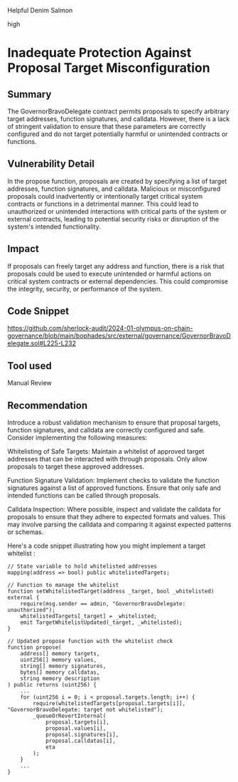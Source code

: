 Helpful Denim Salmon

high

# Inadequate Protection Against Proposal Target Misconfiguration

## Summary
The GovernorBravoDelegate contract permits proposals to specify arbitrary target addresses, function signatures, and calldata. However, there is a lack of stringent validation to ensure that these parameters are correctly configured and do not target potentially harmful or unintended contracts or functions.
## Vulnerability Detail
In the propose function, proposals are created by specifying a list of target addresses, function signatures, and calldata. Malicious or misconfigured proposals could inadvertently or intentionally target critical system contracts or functions in a detrimental manner. This could lead to unauthorized or unintended interactions with critical parts of the system or external contracts, leading to potential security risks or disruption of the system's intended functionality.
## Impact
If proposals can freely target any address and function, there is a risk that proposals could be used to execute unintended or harmful actions on critical system contracts or external dependencies. This could compromise the integrity, security, or performance of the system.
## Code Snippet
https://github.com/sherlock-audit/2024-01-olympus-on-chain-governance/blob/main/bophades/src/external/governance/GovernorBravoDelegate.sol#L225-L232
## Tool used

Manual Review

## Recommendation
Introduce a robust validation mechanism to ensure that proposal targets, function signatures, and calldata are correctly configured and safe. Consider implementing the following measures:

Whitelisting of Safe Targets: Maintain a whitelist of approved target addresses that can be interacted with through proposals. Only allow proposals to target these approved addresses.

Function Signature Validation: Implement checks to validate the function signatures against a list of approved functions. Ensure that only safe and intended functions can be called through proposals.

Calldata Inspection: Where possible, inspect and validate the calldata for proposals to ensure that they adhere to expected formats and values. This may involve parsing the calldata and comparing it against expected patterns or schemas.

Here's a code snippet illustrating how you might implement a target whitelist :

```solidity
// State variable to hold whitelisted addresses
mapping(address => bool) public whitelistedTargets;

// Function to manage the whitelist
function setWhitelistedTarget(address _target, bool _whitelisted) external {
    require(msg.sender == admin, "GovernorBravoDelegate: unauthorized");
    whitelistedTargets[_target] = _whitelisted;
    emit TargetWhitelistUpdated(_target, _whitelisted);
}

// Updated propose function with the whitelist check
function propose(
    address[] memory targets,
    uint256[] memory values,
    string[] memory signatures,
    bytes[] memory calldatas,
    string memory description
) public returns (uint256) {
    ...
    for (uint256 i = 0; i < proposal.targets.length; i++) {
        require(whitelistedTargets[proposal.targets[i]], "GovernorBravoDelegate: target not whitelisted");
        _queueOrRevertInternal(
            proposal.targets[i],
            proposal.values[i],
            proposal.signatures[i],
            proposal.calldatas[i],
            eta
        );
    }
    ...
}
```